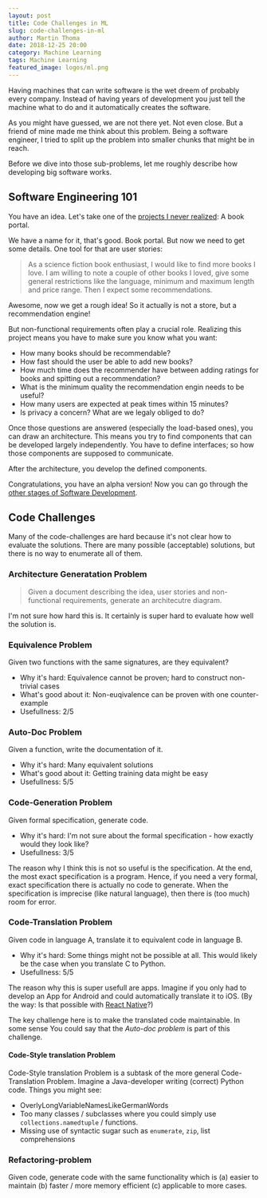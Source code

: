 ```yaml
---
layout: post
title: Code Challenges in ML
slug: code-challenges-in-ml
author: Martin Thoma
date: 2018-12-25 20:00
category: Machine Learning
tags: Machine Learning
featured_image: logos/ml.png
---
```

Having machines that can write software is the wet dreem of probably every
company. Instead of having years of development you just tell the machine what
to do and it automatically creates the software.

As you might have guessed, we are not there yet. Not even close. But a friend
of mine made me think about this problem. Being a software engineer, I tried to
split up the problem into smaller chunks that might be in reach.

Before we dive into those sub-problems, let me roughly describe how developing
big software works.


## Software Engineering 101

You have an idea. Let's take one of the [projects I never realized](https://martin-thoma.com/projects-i-never-realized/): A book portal.

We have a name for it, that's good. Book portal. But now we need to get some
details. One tool for that are user stories:

> As a science fiction book enthusiast, I would like to find more books I love.
> I am willing to note a couple of other books I loved, give some general
> restrictions like the language, minimum and maximum length and price range.
> Then I expect some recommendations.

Awesome, now we get a rough idea! So it actually is not a store, but a
recommendation engine!

But non-functional requirements often play a crucial role. Realizing this
project means you have to make sure you know what you want:

* How many books should be recommendable?
* How fast should the user be able to add new books?
* How much time does the recommender have between adding ratings for books and
  spitting out a recommendation?
* What is the minimum quality the recommendation engin needs to be useful?
* How many users are expected at peak times within 15 minutes?
* Is privacy a concern? What are we legaly obliged to do?

Once those questions are answered (especially the load-based ones), you can
draw an architecture. This means you try to find components that can be
developed largely independently. You have to define interfaces; so how those
components are supposed to communicate.

After the architecture, you develop the defined components.

Congratulations, you have an alpha version! Now you can go through the [other stages of Software Development](https://martin-thoma.com/software-development-stages/).


## Code Challenges

Many of the code-challenges are hard because it's not clear how to evaluate the
solutions. There are many possible (acceptable) solutions, but there is no way
to enumerate all of them.


### Architecture Generatation Problem

> Given a document describing the idea, user stories and non-functional
> requirements, generate an architecutre diagram.

I'm not sure how hard this is. It certainly is super hard to evaluate how well
the solution is.


### Equivalence Problem

Given two functions with the same signatures, are they equivalent?

* Why it's hard: Equivalence cannot be proven; hard to construct non-trivial cases
* What's good about it: Non-euqivalence can be proven with one counter-example
* Usefullness: 2/5


### Auto-Doc Problem

Given a function, write the documentation of it.

* Why it's hard: Many equivalent solutions
* What's good about it: Getting training data might be easy
* Usefullness: 5/5


### Code-Generation Problem

Given formal specification, generate code.

* Why it's hard: I'm not sure about the formal specification - how exactly would they look like?
* Usefullness: 3/5

The reason why I think this is not so useful is the specification. At the end,
the most exact specification is a program. Hence, if you need a very formal,
exact specification there is actually no code to generate. When the
specification is imprecise (like natural language), then there is (too much)
room for error.


### Code-Translation Problem

Given code in language A, translate it to equivalent code in language B.

* Why it's hard: Some things might not be possible at all. This would likely be
  the case when you translate C to Python.
* Usefullness: 5/5

The reason why this is super usefull are apps. Imagine if you only had to develop
an App for Android and could automatically translate it to iOS. (By the way: Is that possible with <a href="https://en.wikipedia.org/wiki/React_(JavaScript_library)#React_Native">React Native</a>?)

The key challenge here is to make the translated code maintainable. In some
sense You could say that the *Auto-doc problem* is part of this challenge.

#### Code-Style translation Problem

Code-Style translation Problem is a subtask of the more general
Code-Translation Problem. Imagine a Java-developer writing (correct) Python code.
Things you might see:

* OverlyLongVariableNamesLikeGermanWords
* Too many classes / subclasses where you could simply use `collections.namedtuple` / functions.
* Missing use of syntactic sugar such as `enumerate`, `zip`, list comprehensions

### Refactoring-problem

Given code, generate code with the same functionality which is (a) easier to
maintain (b) faster / more memory efficient (c) applicable to more cases.
